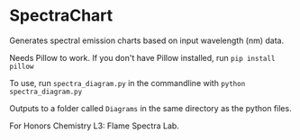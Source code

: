 # SpectraChart
Generates spectral emission charts based on input wavelength (nm) data.

Needs Pillow to work.  If you don't have Pillow installed, run `pip install pillow`

To use, run `spectra_diagram.py` in the commandline with `python spectra_diagram.py`

Outputs to a folder called `Diagrams` in the same directory as the python files.

For Honors Chemistry L3: Flame Spectra Lab.
